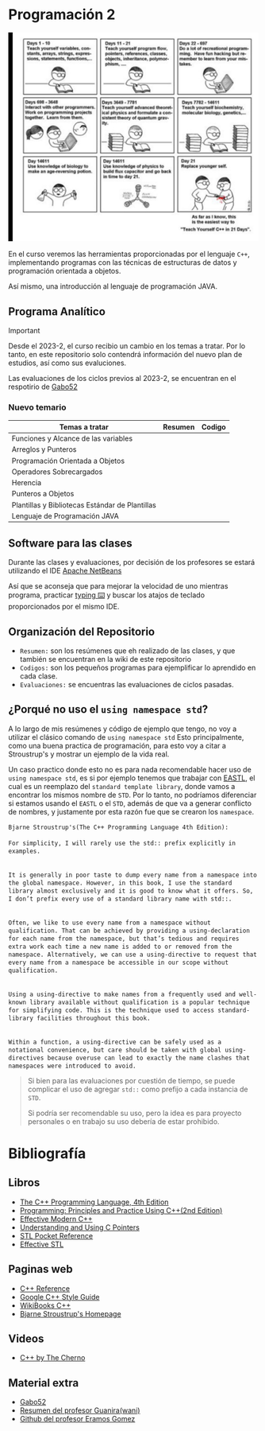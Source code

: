 # Programación 2

![](Img/CPPmeme.jpeg)

En el curso veremos las herramientas proporcionadas por el lenguaje `C++`, 
implementando programas con las técnicas de estructuras de datos y 
programación orientada  a objetos.

Así mismo, una introducción al lenguaje de programación JAVA.

## Programa Analítico

> [!IMPORTANT]
> Desde el 2023-2, el curso recibio un cambio en los temas a tratar. Por lo tanto,
> en este repositorio solo contendrá información del nuevo plan de estudios,
> así como sus evaluciones.
>
> Las evaluaciones de los ciclos previos al 2023-2, se encuentran en el respotirio
> de [Gabo52](https://github.com/gabo52/LenguajeDeProgramacion1)


<h3> Nuevo temario</h3>

| Temas a tratar                                  | Resumen | Codigo |
| ----------------------------------------------- | :-----: | :----: |
| Funciones y Alcance de las variables            |         |        |
| Arreglos y Punteros                             |         |        |
| Programación Orientada a Objetos                |         |        |
| Operadores Sobrecargados                        |         |        |
| Herencia                                        |         |        |
| Punteros a Objetos                              |         |        |
| Plantillas y Bibliotecas Estándar de Plantillas |         |        |
| Lenguaje de Programación JAVA                   |         |        |

## Software para las clases

Durante las clases y evaluaciones, por decisión de los profesores se estará utilizando el IDE [ Apache NetBeans](https://netbeans.apache.org)

Así que se aconseja que para mejorar la velocidad de uno mientras programa, practicar [typing ⌨️](https://www.typingclub.com/) y buscar los atajos 
de teclado proporcionados por el mismo IDE.

## Organización del Repositorio

- `Resumen:` son los resúmenes que eh realizado de las clases, y que también se encuentran en la wiki de este repositorio
- `Codigos:` son los pequeños programas para ejemplificar lo aprendido en cada clase.
- `Evaluaciones:` se encuentras las evaluaciones de ciclos pasadas.


## ¿Porqué no uso el `using namespace std`?

A lo largo de mis resúmenes y código de ejemplo que tengo, no voy a utilizar el clásico comando de `using namespace std`
Esto principalmente, como una buena practica de programación, para esto voy a citar a Stroustrup's y mostrar un ejemplo de la vida real.

Un caso practico donde esto no es para nada recomendable hacer uso de `using namespace std`, es si por ejemplo 
tenemos que trabajar con [EASTL](https://github.com/electronicarts/EASTL), el cual es un reemplazo del `standard template library`, donde vamos a encontrar los
mismos nombre de `STD`. Por lo tanto, no podríamos diferenciar si estamos usando el `EASTL` o el `STD`, además de que va a
generar conflicto de nombres, y justamente por esta razón fue que se crearon los `namespace`.

```
Bjarne Stroustrup's(The C++ Programming Language 4th Edition):

For simplicity, I will rarely use the std:: prefix explicitly in examples.


It is generally in poor taste to dump every name from a namespace into the global namespace. However, in this book, I use the standard library almost exclusively and it is good to know what it offers. So, I don’t prefix every use of a standard library name with std::.


Often, we like to use every name from a namespace without qualification. That can be achieved by providing a using-declaration for each name from the namespace, but that’s tedious and requires extra work each time a new name is added to or removed from the namespace. Alternatively, we can use a using-directive to request that every name from a namespace be accessible in our scope without qualification.


Using a using-directive to make names from a frequently used and well-known library available without qualification is a popular technique for simplifying code. This is the technique used to access standard-library facilities throughout this book.


Within a function, a using-directive can be safely used as a notational convenience, but care should be taken with global using-directives because overuse can lead to exactly the name clashes that namespaces were introduced to avoid.
```

> Si bien para las evaluaciones por cuestión de tiempo, se puede complicar el uso de agregar `std::` como prefijo a cada instancia de `STD`.
> 
> Si podría ser recomendable su uso, pero la idea es para proyecto personales o en trabajo su uso debería de estar prohibido.

# Bibliografía

## Libros

- [The C++ Programming Language, 4th Edition](https://www.amazon.com/C-Programming-Language-4th/dp/0321563840)
- [Programming: Principles and Practice Using C++(2nd Edition)](https://www.amazon.com/Programming-Principles-Practice-Using-2nd/dp/0321992784/)
- [Effective Modern C++](https://www.oreilly.com/library/view/effective-modern-c/9781491908419/)
- [Understanding and Using C Pointers](https://www.oreilly.com/library/view/understanding-and-using/9781449344535/)
- [STL Pocket Reference](https://www.oreilly.com/library/view/stl-pocket-reference/9781491947579/)
- [Effective STL](https://www.oreilly.com/library/view/effective-stl/9780321545183/)

## Paginas web

- [C++ Reference](https://en.cppreference.com/w/)
- [Google C++ Style Guide](https://google.github.io/styleguide/cppguide.html)
- [WikiBooks C++](https://en.wikibooks.org/wiki/C%2B%2B_Programming)
- [Bjarne Stroustrup's Homepage](https://www.stroustrup.com/index.html)

## Videos

- [C++ by The Cherno](https://www.youtube.com/playlist?list=PLlrATfBNZ98dudnM48yfGUldqGD0S4FFb)
<!--
- [Prebasicos - Club de Algoritmia ESCOM](https://www.youtube.com/playlist?list=PL9wiQuRDQP0qvPPGLQYrmcUBr9UOzW_vu)
-->
## Material extra

- [Gabo52](https://github.com/gabo52/LenguajeDeProgramacion1)
- [Resumen del profesor Guanira(wani)](https://agora.pucp.edu.pe/inf2170681/)
- [Github del profesor Eramos Gomez](https://github.com/erasmoGomez/inf281)
